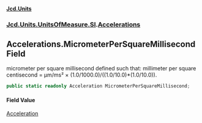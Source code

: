 #### [Jcd.Units](index.md 'index')

### [Jcd.Units.UnitsOfMeasure.SI](Jcd.Units.UnitsOfMeasure.SI.md 'Jcd.Units.UnitsOfMeasure.SI').[Accelerations](Accelerations.md 'Jcd.Units.UnitsOfMeasure.SI.Accelerations')

## Accelerations.MicrometerPerSquareMillisecond Field

micrometer per square millisecond defined such that: millimeter per square centisecond = μm/ms² ×
(1.0/1000.0)/((1.0/10.0)*(1.0/10.0)).

```csharp
public static readonly Acceleration MicrometerPerSquareMillisecond;
```

#### Field Value

[Acceleration](Acceleration.md 'Jcd.Units.UnitTypes.Acceleration')